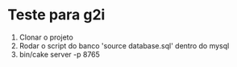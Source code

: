 # Teste para g2i

1. Clonar o projeto
3. Rodar o script do banco 'source database.sql' dentro do mysql
4. bin/cake server -p 8765
